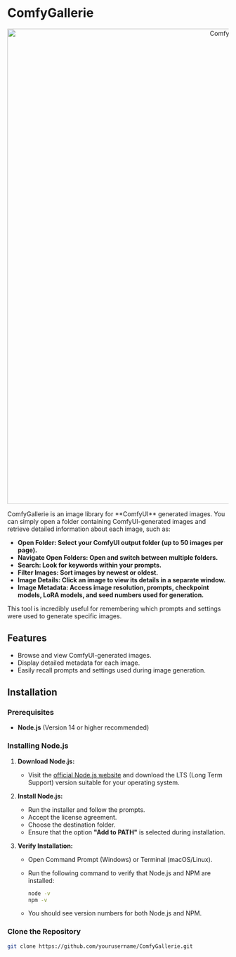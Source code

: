 # ComfyGallerie
<p align="center">
  <img src="https://pixelailabs.com/wp-content/uploads/2024/11/comfyGallerie2.jpg" alt="ComfyGallerie Screenshot" width="1080">
</p>
ComfyGallerie is an image library for **ComfyUI** generated images. You can simply open a folder containing ComfyUI-generated images and retrieve detailed information about each image, such as:

- **Open Folder: Select your ComfyUI output folder (up to 50 images per page).**
- **Navigate Open Folders: Open and switch between multiple folders.**
- **Search: Look for keywords within your prompts.**
- **Filter Images: Sort images by newest or oldest.**
- **Image Details: Click an image to view its details in a separate window.**
- **Image Metadata: Access image resolution, prompts, checkpoint models, LoRA models, and seed numbers used for generation.**

This tool is incredibly useful for remembering which prompts and settings were used to generate specific images.



## Features

- Browse and view ComfyUI-generated images.
- Display detailed metadata for each image.
- Easily recall prompts and settings used during image generation.

## Installation

### **Prerequisites**

- **Node.js** (Version 14 or higher recommended)

### **Installing Node.js**

1. **Download Node.js:**

   - Visit the [official Node.js website](https://nodejs.org/) and download the LTS (Long Term Support) version suitable for your operating system.

2. **Install Node.js:**

   - Run the installer and follow the prompts.
   - Accept the license agreement.
   - Choose the destination folder.
   - Ensure that the option **"Add to PATH"** is selected during installation.

3. **Verify Installation:**

   - Open Command Prompt (Windows) or Terminal (macOS/Linux).
   - Run the following command to verify that Node.js and NPM are installed:

     ```bash
     node -v
     npm -v
     ```

   - You should see version numbers for both Node.js and NPM.

### **Clone the Repository**

```bash
git clone https://github.com/yourusername/ComfyGallerie.git
